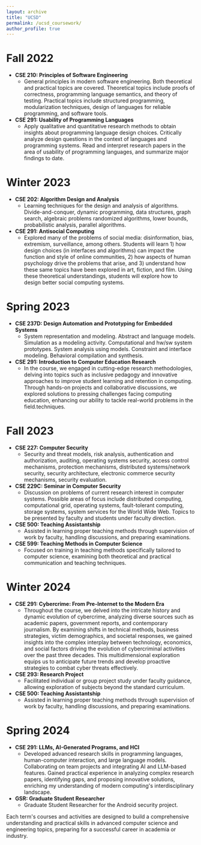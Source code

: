 ```yaml
---
layout: archive
title: "UCSD"
permalink: /ucsd_coursework/
author_profile: true
---
```


Fall 2022
======
* **CSE 210: Principles of Software Engineering**
    * General principles in modern software engineering. Both theoretical and practical topics are covered. Theoretical topics include proofs of correctness, programming language semantics, and theory of testing. Practical topics include structured programming, modularization techniques, design of languages for reliable programming, and software tools.
* **CSE 291: Usability of Programming Languages**
    * Apply qualitative and quantitative research methods to obtain insights about programming language design choices. Critically analyze design questions in the context of languages and programming systems. Read and interpret research papers in the area of usability of programming languages, and summarize major findings to date.

Winter 2023
======
* **CSE 202: Algorithm Design and Analysis**
    * Learning techniques for the design and analysis of algorithms. Divide-and-conquer, dynamic programming, data structures, graph search, algebraic problems randomized algorithms, lower bounds, probabilistic analysis, parallel algorithms. 
* **CSE 291: Antisocial Computing**
    * Explored many of the problems of social media: disinformation, bias, extremism, surveillance, among others. Students will learn 1) how design choices (in interfaces and algorithms) can impact the function and style of online communities, 2) how aspects of human psychology drive the problems that arise, and 3) understand how these same topics have been explored in art, fiction, and film. Using these theoretical understandings, students will explore how to design better social computing systems.

Spring 2023
======
* **CSE 237D: Design Automation and Prototyping for Embedded Systems**
    * System representation and modeling. Abstract and language models. Simulation as a modeling activity. Computational and hw/sw system prototypes. System analysis using models. Constraint and interface modeling. Behavioral compilation and synthesis.
* **CSE 291: Introduction to Computer Education Research**
    * In the course, we engaged in cutting-edge research methodologies, delving into topics such as inclusive pedagogy and innovative approaches to improve student learning and retention in computing. Through hands-on projects and collaborative discussions, we explored solutions to pressing challenges facing computing education, enhancing our ability to tackle real-world problems in the field.techniques.

Fall 2023
======
* **CSE 227: Computer Security**
    * Security and threat models, risk analysis, authentication and authorization, auditing, operating systems security, access control mechanisms, protection mechanisms, distributed systems/network security, security architecture, electronic commerce security mechanisms, security evaluation.
* **CSE 229C: Seminar in Computer Security**
    * Discussion on problems of current research interest in computer systems. Possible areas of focus include distributed computing, computational grid, operating systems, fault-tolerant computing, storage systems, system services for the World Wide Web. Topics to be presented by faculty and students under faculty direction.
* **CSE 500: Teaching Assistantship**
    * Assisted in learning proper teaching methods through supervision of work by faculty, handling discussions, and preparing examinations.
* **CSE 599: Teaching Methods in Computer Science**
    * Focused on training in teaching methods specifically tailored to computer science, examining both theoretical and practical communication and teaching techniques.

Winter 2024
======
* **CSE 291: Cybercrime: From Pre-Internet to the Modern Era**
    * Throughout the course, we delved into the intricate history and dynamic evolution of cybercrime, analyzing diverse sources such as academic papers, government reports, and contemporary journalism. By examining shifts in technical methods, business strategies, victim demographics, and societal responses, we gained insights into the complex interplay between technology, economics, and social factors driving the evolution of cybercriminal activities over the past three decades. This multidimensional exploration equips us to anticipate future trends and develop proactive strategies to combat cyber threats effectively.
* **CSE 293: Research Project**
    * Facilitated individual or group project study under faculty guidance, allowing exploration of subjects beyond the standard curriculum.
* **CSE 500: Teaching Assistantship**
    * Assisted in learning proper teaching methods through supervision of work by faculty, handling discussions, and preparing examinations.

Spring 2024
======
* **CSE 291: LLMs, AI-Generated Programs, and HCI**
    * Developed advanced research skills in programming languages, human-computer interaction, and large language models. Collaborating on team projects and integrating AI and LLM-based features. Gained practical experience in analyzing complex research papers, identifying gaps, and proposing innovative solutions, enriching my understanding of modern computing's interdisciplinary landscape.
* **GSR: Graduate Student Researcher**
    *  Graduate Student Researcher for the Android security project.

Each term's courses and activities are designed to build a comprehensive understanding and practical skills in advanced computer science and engineering topics, preparing for a successful career in academia or industry.